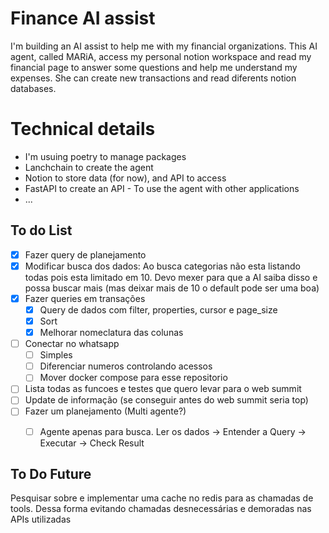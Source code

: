 # Finance AI assist

I'm building an AI assist to help me with my financial organizations. 
This AI agent, called MARiA, access my personal notion workspace and read my financial page to answer some questions and help me understand my expenses.
She can create new transactions and read diferents notion databases.

# Technical details
- I'm usuing poetry to manage packages
- Lanchchain to create the agent
- Notion to store data (for now), and API to access
- FastAPI to create an API - To use the agent with other applications
- ... 


## To do List
- [x] Fazer query de planejamento
- [x] Modificar busca dos dados: Ao busca categorias não esta listando todas pois esta limitado em 10. Devo mexer para que a AI saiba disso e possa buscar mais (mas deixar mais de 10 o default pode ser uma boa)
- [x] Fazer queries em transações
    - [x] Query de dados com filter, properties, cursor e page_size
    - [x] Sort
    - [x] Melhorar nomeclatura das colunas
- [ ] Conectar no whatsapp
    - [ ] Simples
    - [ ] Diferenciar numeros controlando acessos
    - [ ] Mover docker compose para esse repositorio 
- [ ] Lista todas as funcoes e testes que quero levar para o web summit
- [ ] Update de informação (se conseguir antes do web summit seria top)
- [ ] Fazer um planejamento (Multi agente?)
    - [ ] Agente apenas para busca. Ler os dados -> Entender a Query -> Executar -> Check Result



## To Do Future 
Pesquisar sobre e implementar uma cache no redis para as chamadas de tools. Dessa forma evitando chamadas desnecessárias e demoradas nas APIs utilizadas
